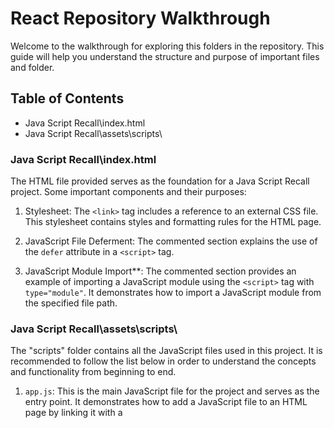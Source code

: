 # React Repository Walkthrough

Welcome to the walkthrough for exploring this folders in the repository. This guide will help you understand the structure and purpose of important files and folder.

## Table of Contents

- Java Script Recall\index.html
- Java Script Recall\assets\scripts\

### Java Script Recall\index.html
The HTML file provided serves as the foundation for a Java Script Recall project. Some important components and their purposes:
1. Stylesheet: The `<link>` tag includes a reference to an external CSS file. This stylesheet contains styles and formatting rules for the HTML page.

2. JavaScript File Deferment: The commented section explains the use of the `defer` attribute in a `<script>` tag.

3. JavaScript Module Import**: The commented section provides an example of importing a JavaScript module using the `<script>` tag with `type="module"`. It demonstrates how to import a JavaScript module from the specified file path.

### Java Script Recall\assets\scripts\
The "scripts" folder contains all the JavaScript files used in this project. It is recommended to follow the list below in order to understand the concepts and functionality from beginning to end.

1. `app.js`: This is the main JavaScript file for the project and serves as the entry point. It demonstrates how to add a JavaScript file to an HTML page by linking it with a <script> tag. Additionally, it showcases the concept of importing and exporting modules in JavaScript.

2. `ImportExport.js`: This file explores how to use the `import` and `export` keywords to share code between different JavaScript files. It is designed to be imported into the app.js file.

3. `TypesOfVariable.js`: This file covers the different types of variables in JavaScript their differences and best practices for variable declaration.

4. `ConstKeyword.js`: This file specifically focuses on the `const` keyword in JavaScript. It explains its usage, immutability, and how it differs from `let` and `var`.

5. `JSOperators.js`: This file explores various JavaScript operators, including arithmetic, comparison, logical, assignment, and bitwise operators. It demonstrates how to use these operators effectively in different scenarios.

6. `Functions.js`: This file covers the basics of JavaScript functions. It explains function declaration, invocation, parameters, return values.

7. `ArrowFunction.js`: This file introduces arrow functions, a concise syntax for defining functions in JavaScript. It demonstrates how arrow functions can simplify function definitions.

8. `ThisKeyword.js`: This file explains the `this` keyword in JavaScript. It covers its behavior within different contexts, such as object methods, event handlers, and constructors.

9. `ObjectsAndClasses.js`: This file focuses on objects and classes in JavaScript. It explains how to create objects, define properties and methods, and utilize object-oriented principles using classes.

10. `ArraysInJavaScript.js`: This file explores arrays in JavaScript, including array creation, manipulation, accessing elements, and common array methods.

11. `DestructuringInJavaScript.js`: This file introduces destructuring assignment in JavaScript. It demonstrates how to extract values from objects and arrays using destructuring syntax.

12. `SpreadOperatorInJavaScript.js`: This file explains the spread operator (`...`) in JavaScript. It showcases its usage for array manipulation, object merging, and function arguments.

13. `ConditionalStatementsAndLoopsInJavaScript.js`: This file covers conditional statements (such as `if`, `else`, `switch`) and different types of loops (such as `for`, `while`, `do-while`) in JavaScript.

14. `FunctionsAsValuesAndPassingFunctions.js`: This file explores the concept of functions as values in JavaScript. It explains how functions can be assigned to variables, passed as arguments, and returned from other functions.

15. `FunctionsDefinedInsideOtherFunctions.js`: This file covers the concept of defining functions inside other functions, known as nested functions or closures.

16. `PrimitivesAndReferenceValuesInJavaScript.js`: This file differentiates between primitive values (such as strings, numbers, booleans) and reference values (such as objects and arrays) in JavaScript. It covers the nuances of working with these value types.



Feel free to explore and modify these files as needed, keeping in mind their interdependencies and the project's overall structure.

Happy coding!